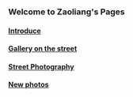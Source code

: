 ### Welcome to Zaoliang's Pages

#### [Introduce](introduce.md)

#### [Gallery on the street](fotoausstellung.md)

#### [Street Photography](street-photography.md)

#### [New photos](new-photos.md)
